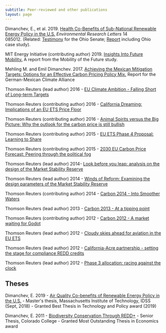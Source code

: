```yaml
---
subtitle: Peer-reviewed and other publications
layout: page
---
```


Dimanchev, E., et al. 2019. [Health Co-Benefits of Sub-National Renewable Energy Policy in the U.S.](https://iopscience.iop.org/article/10.1088/1748-9326/ab31d9) *Environmental Research Letters* 14 085012. (Related: [Testimony](http://search-prod.lis.state.oh.us/cm_pub_api/api/unwrap/chamber/133rd_ga/ready_for_publication/committee_docs/cmte_s_energy_pu_1/testimony/cmte_s_energy_pu_1_2019-06-19-0800_742/testimonyemildimanchevmit.pdf) for the Ohio Senate; [Report](https://globalchange.mit.edu/publication/17278) including Ohio case study).

MIT Energy Initiative (contributing author) 2019. [Insights Into Future Mobility.](http://energy.mit.edu/research/mobilityofthefuture/) A report from the Mobility of the Future study.

Mehling M. and Emil Dimanchev. 2017. [Achieving the Mexican Mitigation Targets: Options for an Effective Carbon Pricing Policy Mix.](https://www.giz.de/en/downloads/giz2019-EN-Achieving-Mexican-Mitigation-Targets.pdf) Report for the German-Mexican Climate Alliance

Thomson Reuters (lead author) 2016 - [EU Climate Ambition - Falling Short of Long-term Targets](https://www.dropbox.com/s/myukagu9e6m1u6a/EU%20Climate%20Ambition%20-%20Falling%20Short%20of%20Long-term%20Targets.pdf?dl=0) 

Thomson Reuters (contributing author) 2016 - [California Dreaming: Implications of an EU ETS Price Floor](https://www.dropbox.com/s/y78glqnwphhofl1/California%20Dreaming%20-%20Implications%20of%20an%20EU%20ETS%20price%20floor.pdf?dl=0)

Thomson Reuters (contributing author) 2016 - [Animal Spirits versus the Big Picture: Why the outlook for the carbon price is still bullish](https://emildimantchev.files.wordpress.com/2017/05/animal-spirits-versus-the-big-picture-eu-carbon-price-outlook.pdf)

Thomson Reuters (contributing author) 2015 - [EU ETS Phase 4 Proposal: Learning to Share](https://emildimantchev.files.wordpress.com/2018/03/learning-to-share-eu-ets-phase-4-proposal_.pdf)

Thomson Reuters (contributing author) 2015 - [2030 EU Carbon Price Forecast: Peering through the political fog](https://emildimantchev.files.wordpress.com/2017/07/peering-through-the-political-fog.pdf)

Thomson Reuters (lead author) 2014- [Look before you leap: analysis on the design of the Market Stability Reserve](https://www.dropbox.com/s/gn32t1errchg8v8/Look%20before%20you%20leap%20-%20MSR%20Design.pdf?dl=0)

Thomson Reuters (lead author) 2014 - [Winds of Reform: Examining the design parameters of the Market Stability Reserve](https://www.dropbox.com/s/3jsty94woblbe2t/Winds%20of%20Reform%20-%20MSR%20Design%20Parameters.pdf?dl=0)

Thomson Reuters (contributing author) 2014 - [Carbon 2014 - Into Smoother Waters](https://emildimantchev.files.wordpress.com/2016/06/carbon-market-survey-2014-into-smoother-waters.pdf)

Thomson Reuters (lead author) 2013 - [Carbon 2013 - At a tipping point](https://emildimantchev.files.wordpress.com/2016/06/carbon-2013-at-a-tipping-point.pdf)

Thomson Reuters (contributing author) 2012 - [Carbon 2012 - A market waiting for Godot](https://emildimantchev.files.wordpress.com/2017/04/carbon_2012.pdf)

Thomson Reuters (lead author) 2012 - [Cloudy skies ahead for aviation in the EU ETS](https://emildimantchev.files.wordpress.com/2016/10/point-carbon-analysis.pdf)

Thomson Reuters (lead author) 2012 - [California-Acre partnership - setting the stage for compliance REDD credits](https://emildimantchev.files.wordpress.com/2017/03/1-1909008redd-cma-2012.pdf)

Thomson Reuters (lead author) 2012 - [Phase 3 allocation: racing against the clock](https://emildimantchev.files.wordpress.com/2017/09/phase-3_racing-against-the-clock.pdf)

## Theses

Dimanchev, E. 2019 - [Air Quality Co-benefits of Renewable Energy Policy in the U.S.](https://globalchange.mit.edu/publication/17130) - Master's thesis, Massachusetts Institute of Technology, IDSS (Sept, 2018) - Granted Best Thesis in Technology and Policy award (2019)

Dimanchev, E. 2011 - [Biodiversity Conservation Through REDD+](https://emildimantchev.files.wordpress.com/2016/06/biodiversity-conservation-through-redd.pdf) - Senior Thesis, Colorado College - Granted Most Outstanding Thesis in Economics award
